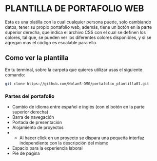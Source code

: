 # PLANTILLA DE PORTAFOLIO WEB
Esta es una platilla con la cual cualquier persona puede, solo cambiando datos, tener su propio portafolio web, además, tiene un botón en la parte superior derecha, que indica el archivo CSS con el cual se definen los colores, tal que, se pueden ver los diferentes colores disponibles, y si se agregan mas el código es escalable para ello.

## Como ver la plantilla
En tu terminal, sobre la carpeta que quieres utilizar usas el siguiente comando:
```bash
git clone https://github.com/NolanS-OMG/portafolio_plantilla01.git
```

### Partes del portafolio
* Cambio de idioma entre español e inglés (con el botón en la parte superior derecha)
* Barra de navegación
* Portada de presentación
* Alojamiento de proyectos
* * Al hacer click en un proyecto se dispara una pequeña interfaz independiente con la descripción del mismo
* Espacio para la experiencia laboral
* Pie de página
